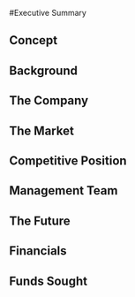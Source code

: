 #Executive Summary

## Concept

## Background

## The Company

## The Market 

## Competitive Position

## Management Team

## The Future

## Financials

##  Funds Sought